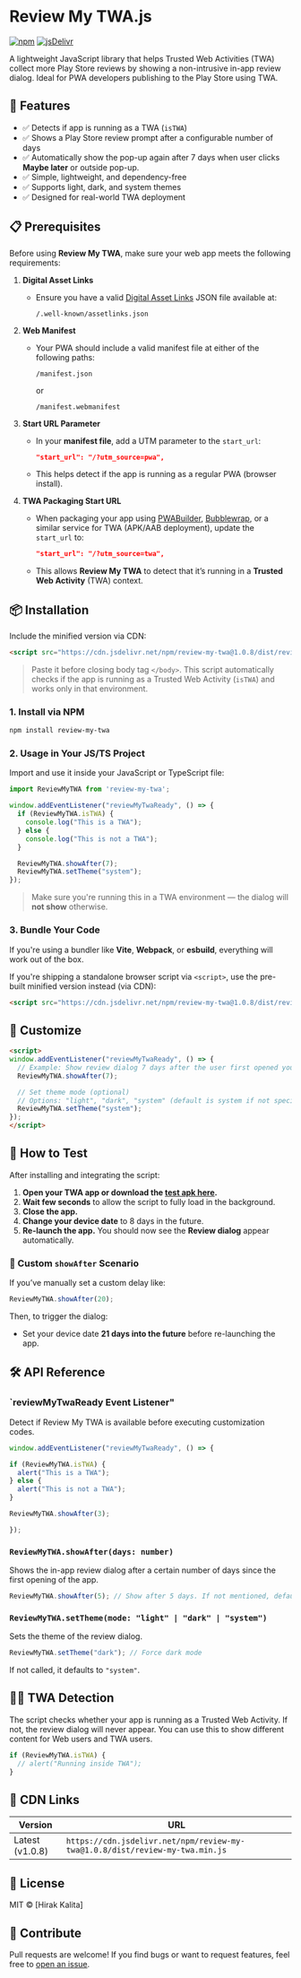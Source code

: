
# Review My TWA.js

[![npm](https://img.shields.io/npm/v/review-my-twa)](https://www.npmjs.com/package/review-my-twa)
[![jsDelivr](https://data.jsdelivr.com/v1/package/npm/review-my-twa/badge)](https://www.jsdelivr.com/package/npm/review-my-twa)

A lightweight JavaScript library that helps Trusted Web Activities (TWA) collect more Play Store reviews by showing a non-intrusive in-app review dialog. Ideal for PWA developers publishing to the Play Store using TWA.

## 🧠 Features

* ✅ Detects if app is running as a TWA (`isTWA`)
* ✅ Shows a Play Store review prompt after a configurable number of days
* ✅ Automatically show the pop-up again after 7 days when user clicks **Maybe later** or outside pop-up.
* ✅ Simple, lightweight, and dependency-free
* ✅ Supports light, dark, and system themes
* ✅ Designed for real-world TWA deployment

## 📋 Prerequisites

Before using **Review My TWA**, make sure your web app meets the following requirements:

1. **Digital Asset Links**

   * Ensure you have a valid [Digital Asset Links](https://developer.android.com/training/app-links/verify-android-applinks) JSON file available at:

     ```
     /.well-known/assetlinks.json
     ```

2. **Web Manifest**

   * Your PWA should include a valid manifest file at either of the following paths:

     ```
     /manifest.json
     ```

     or

     ```
     /manifest.webmanifest
     ``` 

3. **Start URL Parameter**

   * In your **manifest file**, add a UTM parameter to the `start_url`:

     ```json
     "start_url": "/?utm_source=pwa",
     ```
   * This helps detect if the app is running as a regular PWA (browser install).

4. **TWA Packaging Start URL**

   * When packaging your app using [PWABuilder](https://www.pwabuilder.com/), [Bubblewrap](https://github.com/GoogleChromeLabs/bubblewrap), or a similar service for TWA (APK/AAB deployment), update the `start_url` to:

     ```json
     "start_url": "/?utm_source=twa",
     ```
   * This allows **Review My TWA** to detect that it’s running in a **Trusted Web Activity** (TWA) context.

## 📦 Installation

Include the minified version via CDN:

```html
<script src="https://cdn.jsdelivr.net/npm/review-my-twa@1.0.8/dist/review-my-twa.min.js"></script>
```

> Paste it before closing body tag `</body>`. This script automatically checks if the app is running as a Trusted Web Activity (`isTWA`) and works only in that environment.

### 1. Install via NPM

```bash
npm install review-my-twa
```

### 2. Usage in Your JS/TS Project

Import and use it inside your JavaScript or TypeScript file:

```js
import ReviewMyTWA from 'review-my-twa';

window.addEventListener("reviewMyTwaReady", () => {
  if (ReviewMyTWA.isTWA) {
    console.log("This is a TWA");
  } else {
    console.log("This is not a TWA");
  }

  ReviewMyTWA.showAfter(7);
  ReviewMyTWA.setTheme("system");
});
```

> Make sure you're running this in a TWA environment — the dialog will **not show** otherwise.

### 3. Bundle Your Code

If you're using a bundler like **Vite**, **Webpack**, or **esbuild**, everything will work out of the box.

If you're shipping a standalone browser script via `<script>`, use the pre-built minified version instead (via CDN):

```html
<script src="https://cdn.jsdelivr.net/npm/review-my-twa@1.0.8/dist/review-my-twa.min.js"></script>
```

## 🚀 Customize

```html
<script>
window.addEventListener("reviewMyTwaReady", () => {
  // Example: Show review dialog 7 days after the user first opened your app
  ReviewMyTWA.showAfter(7);

  // Set theme mode (optional)
  // Options: "light", "dark", "system" (default is system if not specified)
  ReviewMyTWA.setTheme("system");
});
</script>
```

## 🧪 How to Test

After installing and integrating the script:

1. **Open your TWA app or download the [test apk here](https://github.com/realhirak/twa-review/tree/main).**
2. **Wait few seconds** to allow the script to fully load in the background.
3. **Close the app.**
4. **Change your device date** to 8 days in the future.
5. **Re-launch the app.** You should now see the **Review dialog** appear automatically.

### 🔧 Custom `showAfter` Scenario

If you’ve manually set a custom delay like:

```js
ReviewMyTWA.showAfter(20);
```

Then, to trigger the dialog:

* Set your device date **21 days into the future** before re-launching the app.

## 🛠 API Reference

### `reviewMyTwaReady Event Listener"

Detect if Review My TWA is available before executing customization codes.

```js
window.addEventListener("reviewMyTwaReady", () => {

if (ReviewMyTWA.isTWA) {
  alert("This is a TWA");
} else {
  alert("This is not a TWA");
}

ReviewMyTWA.showAfter(3);

});
```

### `ReviewMyTWA.showAfter(days: number)`

Shows the in-app review dialog after a certain number of days since the first opening of the app.

```js
ReviewMyTWA.showAfter(5); // Show after 5 days. If not mentioned, default to 7. min 1 and max 90
```

### `ReviewMyTWA.setTheme(mode: "light" | "dark" | "system")`

Sets the theme of the review dialog.

```js
ReviewMyTWA.setTheme("dark"); // Force dark mode
```

If not called, it defaults to `"system"`.

## 🕵️‍♂️ TWA Detection

The script checks whether your app is running as a Trusted Web Activity. If not, the review dialog will never appear. You can use this to show different content for Web users and TWA users.

```js
if (ReviewMyTWA.isTWA) {
  // alert("Running inside TWA");
}
```

## 📁 CDN Links

| Version         | URL                                                                          |
| --------------- | ---------------------------------------------------------------------------- |
| Latest (v1.0.8) | `https://cdn.jsdelivr.net/npm/review-my-twa@1.0.8/dist/review-my-twa.min.js` |

## 📄 License

MIT © \[Hirak Kalita]

## 🙌 Contribute

Pull requests are welcome! If you find bugs or want to request features, feel free to [open an issue](https://github.com/realhirak/review-my-twa/issues).
